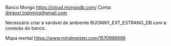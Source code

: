Banco Mongo
https://cloud.mongodb.com/
Conta: diegosr.trainning@gmail.com


Necessário criar a variável de ambiente BUONNY_EXT_ESTRANG_DB com a conexão do banco.

Mapa mental
https://www.mindmeister.com/1570996696